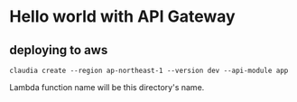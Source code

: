 # Hello world with API Gateway

## deploying to aws

```
claudia create --region ap-northeast-1 --version dev --api-module app
```

Lambda function name will be this directory's name.
